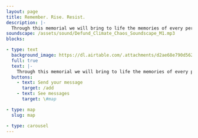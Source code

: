 ```yaml
---
layout: page
title: Remember. Rise. Resist. 
description: |-
  Through this memorial we will bring to life the memories of every person harmed by the injustices of the climate crisis. We’ve laid wreaths naming climate wrecking projects we want Lloyd’s of London to rule out underwriting, and help to prevent billions of lives being destroyed by climate impacts. Lloyd’s needs to stop ignoring the climate science and communities being effected by climate breakdown. Thousands of people across the world have messages - join the memorial.
soundscape: /assets/sound/Defund_Climate_Chaos_Soundscape_M1.mp3
blocks:

- type: text
  background_image: https://dl.airtable.com/.attachments/d2ae68e790d56243b81591f61c1dcb0f/826cf3c0/GB84205WebRes.jpg
  full: true
  text: |-
    Through this memorial we will bring to life the memories of every person harmed by the injustices of the climate crisis. We’ve  laid wreaths naming climate wrecking projects we want Lloyd’s of London to rule out underwriting, and help to prevent billions of lives being destroyed by climate impacts. Lloyd’s needs to stop ignoring the climate science and communities being effected by climate breakdown. Thousands of people across the world have messages - join the memorial.
  buttons:
    - text: Send your message
      target: /add
    - text: See messages
      target: \#map

- type: map
  slug: map

- type: carousel
---
```

